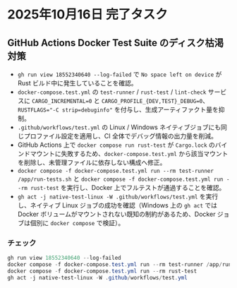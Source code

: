 # 2025年10月16日 完了タスク

## GitHub Actions Docker Test Suite のディスク枯渇対策
- `gh run view 18552340640 --log-failed` で `No space left on device` が Rust ビルド中に発生していることを確認。
- `docker-compose.test.yml` の `test-runner` / `rust-test` / `lint-check` サービスに `CARGO_INCREMENTAL=0` と `CARGO_PROFILE_{DEV,TEST}_DEBUG=0`、`RUSTFLAGS="-C strip=debuginfo"` を付与し、生成アーティファクト量を抑制。
- `.github/workflows/test.yml` の Linux / Windows ネイティブジョブにも同じプロファイル設定を適用し、CI 全体でデバッグ情報の出力量を削減。
- GitHub Actions 上で `docker compose run rust-test` が `Cargo.lock` のバインドマウントに失敗するため、`docker-compose.test.yml` から該当マウントを削除し、未管理ファイルに依存しない構成へ修正。
- `docker compose -f docker-compose.test.yml run --rm test-runner /app/run-tests.sh` と `docker compose -f docker-compose.test.yml run --rm rust-test` を実行し、Docker 上でフルテストが通過することを確認。
- `gh act -j native-test-linux -W .github/workflows/test.yml` を実行し、ネイティブ Linux ジョブの成功を確認（Windows 上の `gh act` では Docker ボリュームがマウントされない既知の制約があるため、Docker ジョブは個別に `docker compose` で検証）。

### チェック
```powershell
gh run view 18552340640 --log-failed
docker compose -f docker-compose.test.yml run --rm test-runner /app/run-tests.sh
docker compose -f docker-compose.test.yml run --rm rust-test
gh act -j native-test-linux -W .github/workflows/test.yml
```
